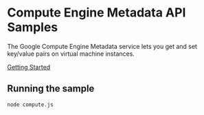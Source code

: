 # Compute Engine Metadata API Samples

The Google Compute Engine Metadata service lets you get and set key/value pairs on virtual machine instances.

[Getting Started](https://cloud.google.com/compute/docs/metadata/)

## Running the sample

`node compute.js`